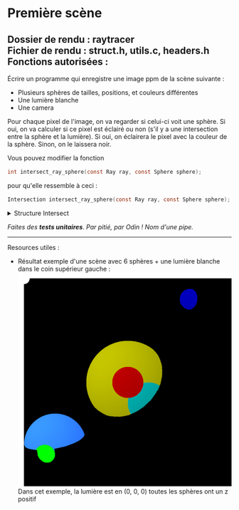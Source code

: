 # Première scène

Dossier de rendu        : raytracer <br>
Fichier de rendu        : struct.h, utils.c, headers.h <br>
Fonctions autorisées    : 
---

Écrire un programme qui enregistre une image ppm de la scène suivante :
- Plusieurs sphères de tailles, positions, et couleurs différentes
- Une lumière blanche
- Une camera

Pour chaque pixel de l'image, on va regarder si celui-ci voit une sphère. Si oui, on va calculer si ce pixel est éclairé ou non  (s'il y a une intersection entre la sphère et la lumière). Si oui, on éclairera le pixel avec la couleur de la sphère. Sinon, on le laissera noir.

Vous pouvez modifier la fonction 
```C
int intersect_ray_sphere(const Ray ray, const Sphere sphere);
``` 
pour qu'elle ressemble à ceci :
```C
Intersection intersect_ray_sphere(const Ray ray, const Sphere sphere);
```

<details>
  <summary>Structure Intersect</summary>
  
  Ce spoiler propose une implémentation de la structure Intersection. Il est conseillé de faire vous même votre propore implémentation. Cependant, si vous avez des difficultés, vous pouvez vous aider de cette solution.
  
  <details>
  <summary>Implémentation Intersect</summary>
  
  ```C
typedef struct t_intersection
{
    int intersect;
    float distance;
    Vector3 position;
    int nbIntersections;
    Sphere sphere;
} Intersection;
  ```
  </details>
</details>

*Faites des **tests unitaires**. Par pitié, par Odin ! Nom d'une pipe.*

---

Resources utiles :
- Résultat exemple d'une scène avec 6 sphères + une lumière blanche dans le coin supérieur gauche : ![Exemple de scène](./scene.png)
<br>Dans cet exemple, la lumière est en (0, 0, 0) toutes les sphères ont un z positif
